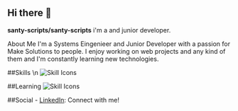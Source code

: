 ## Hi there 👋

**santy-scripts/santy-scripts** i'm a  and junior developer.

About Me
    I'm a Systems Eingenieer and Junior Developer with a passion for Make Solutions to people. I enjoy working on web projects and any kind of them and I'm constantly learning new technologies.

##Skills \n
    ![Skill Icons](https://skillicons.dev/icons?i=js,html,css,python)

##Learning
    ![Skill Icons](https://skillicons.dev/icons?i=ts,angular,node)
    
##Social
    -   [LinkedIn](https://www.linkedin.com/in/santiago-andr%C3%A9s-rodr%C3%ADguez-moreno-88a120293/): Connect with me!

